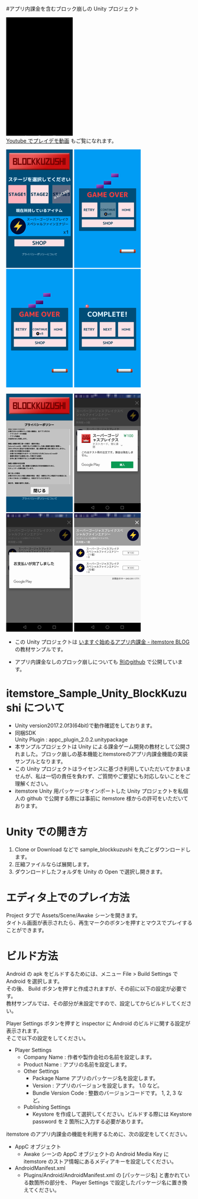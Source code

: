 #アプリ内課金を含むブロック崩しの Unity プロジェクト

![アプリのショートプレイデモ](DocImage/Demo-IAP-android.gif "アプリのショートプレイデモ")  
 [Youtube でプレイデモ動画](https://youtu.be/5KTY60i6jDU) もご覧になれます。

![タイトル画面](DocImage/タイトル画面.png "タイトル画面")
![Gameover NoItem](DocImage/ゲームオーバー時(課金アイテムなし).png "Gameover NoItem")
![Gameover](DocImage/コンティニュー直前、ゲームオーバー時(課金アイテムあり).png "Gameover")
![Stage Complete](DocImage/クリア時.png "Stage Complete")

![プライバシーポリシー](DocImage/プライバシーポリシー.png "プライバシーポリシー")
![課金アイテムテスト購入前](DocImage/課金アイテムテスト購入2.png "課金アイテムテスト購入前")
![課金アイテムテスト購入後](DocImage/課金アイテムテスト購入3.png "課金アイテムテスト購入後")
![ストア画面](DocImage/課金アイテムテスト購入4.png "ストア画面")


- この Unity プロジェクトは [いますぐ始めるアプリ内課金 - itemstore BLOG](http://blog.item-store.net/archive/category/いますぐ始めるアプリ内課金) の教材サンプルです。  

- アプリ内課金なしのブロック崩しについても [別のgithub](https://github.com/sakura-crowd/sample_blockkuzushi) で公開しています。  

# itemstore_Sample_Unity_BlockKuzushi について
 - Unity version2017.2.0f3(64bit)で動作確認をしております。
 - 同梱SDK  
   Unity Plugin : appc_plugin_2.0.2.unitypackage
 - 本サンプルプロジェクトは Unity による課金ゲーム開発の教材として公開されました。ブロック崩しの基本機能とitemstoreのアプリ内課金機能の実装サンプルとなります。
 - この Unity プロジェクトはライセンスに基づき利用していただいてかまいませんが、私は一切の責任を負わず、ご質問やご要望にも対応しないことをご理解ください。
 - itemstore Unity 用パッケージをインポートした Unity プロジェクトを私個人の github で公開する際には事前に itemstore 様からの許可をいただいております。

# Unity での開き方
1. Clone or Download などで sample_blockkuzushi を丸ごとダウンロードします。
1. 圧縮ファイルならば展開します。
1. ダウンロードしたフォルダを Unity の Open で選択し開きます。

# エディタ上でのプレイ方法
Project タブで Assets/Scene/Awake シーンを開きます。  
タイトル画面が表示されたら、再生マークのボタンを押すとマウスでプレイすることができます。

# ビルド方法

Android の apk をビルドするためには、メニュー File > Build Settings で Android を選択します。  
その後、 Build ボタンを押すと作成されますが、その前に以下の設定が必要です。  
教材サンプルでは、その部分が未設定ですので、設定してからビルドしてください。  

Player Settings ボタンを押すと inspector に Android のビルドに関する設定が表示されます。  
そこで以下の設定をしてください。  

- Player Settings
  - Company Name : 作者や製作会社の名前を設定します。
  - Product Name : アプリの名前を設定します。
  - Other Settings
    - Package Name アプリのパッケージ名を設定します。
    - Version : アプリのバージョンを設定します。 1.0 など。
    - Bundle Version Code  : 整数のバージョンコードです。 1, 2, 3 など。
  - Publishing Settings
    - Keystore を作成して選択してください。ビルドする際には Keystore password を 2 箇所に入力する必要があります。

itemstore のアプリ内課金の機能を利用するために、次の設定をしてください。
- AppC オブジェクト
  - Awake シーンの AppC オブジェクトの Android Media Key に itemstore のストア情報にあるメディアキーを設定してください。
- AndroidManifest.xml
  - Plugins/Android/AndroidManifest.xml の [パッケージ名] と書かれている数箇所の部分を、 Player Settings で設定したパッケージ名に置き換えてください。
